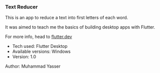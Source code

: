 ### Text Reducer


This is an app to reduce a text into first letters of each word.

It was aimed to teach me the basics of building desktop apps with Flutter.

For more info, head to [flutter.dev](https://flutetr.dev)

- Tech used: Flutter Desktop
- Available versions: Windows
- Version: 1.0

Author: Muhammad Yasser